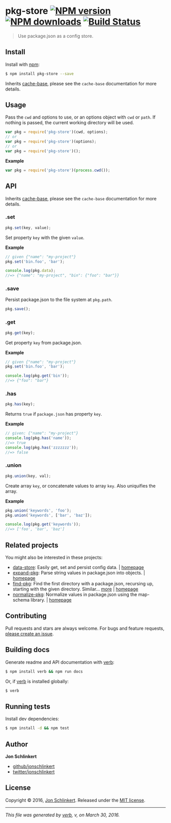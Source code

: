 # pkg-store [![NPM version](https://img.shields.io/npm/v/pkg-store.svg?style=flat)](https://www.npmjs.com/package/pkg-store) [![NPM downloads](https://img.shields.io/npm/dm/pkg-store.svg?style=flat)](https://npmjs.org/package/pkg-store) [![Build Status](https://img.shields.io/travis/jonschlinkert/pkg-store.svg?style=flat)](https://travis-ci.org/jonschlinkert/pkg-store)

> Use package.json as a config store.

## Install

Install with [npm](https://www.npmjs.com/):

```sh
$ npm install pkg-store --save
```

Inherits [cache-base](https://github.com/jonschlinkert/cache-base), please see the `cache-base` documentation for more details.

## Usage

Pass the `cwd` and options to use, or an options object with `cwd` or `path`. If nothing is passed, the current working directory will be used.

```js
var pkg = require('pkg-store')(cwd, options);
// or
var pkg = require('pkg-store')(options);
// or
var pkg = require('pkg-store')();
```

**Example**

```js
var pkg = require('pkg-store')(process.cwd());
```

## API

Inherits [cache-base](https://github.com/jonschlinkert/cache-base), please see the `cache-base` documentation for more details.

### .set

```js
pkg.set(key, value);
```

Set property `key` with the given `value`.

**Example**

```js
// given {"name": "my-project"}
pkg.set('bin.foo', 'bar');

console.log(pkg.data);
//=> {"name": "my-project", "bin": {"foo": "bar"}}
```

### .save

Persist package.json to the file system at `pkg.path`.

```js
pkg.save();
```

### .get

```js
pkg.get(key);
```

Get property `key` from package.json.

**Example**

```js
// given {"name": "my-project"}
pkg.set('bin.foo', 'bar');

console.log(pkg.get('bin'));
//=> {"foo": "bar"}
```

### .has

```js
pkg.has(key);
```

Returns `true` if `package.json` has property `key`.

**Example**

```js
// given: {"name": "my-project"}
console.log(pkg.has('name'));
//=> true
console.log(pkg.has('zzzzzzz'));
//=> false
```

### .union

```js
pkg.union(key, val);
```

Create array `key`, or concatenate values to array `key`. Also uniquifies the array.

**Example**

```js
pkg.union('keywords', 'foo');
pkg.union('keywords', ['bar', 'baz']);

console.log(pkg.get('keywords'));
//=> ['foo', 'bar', 'baz']
```

## Related projects

You might also be interested in these projects:

* [data-store](https://www.npmjs.com/package/data-store): Easily get, set and persist config data. | [homepage](https://github.com/jonschlinkert/data-store)
* [expand-pkg](https://www.npmjs.com/package/expand-pkg): Parse string values in package.json into objects. | [homepage](https://github.com/jonschlinkert/expand-pkg)
* [find-pkg](https://www.npmjs.com/package/find-pkg): Find the first directory with a package.json, recursing up, starting with the given directory. Similar… [more](https://www.npmjs.com/package/find-pkg) | [homepage](https://github.com/jonschlinkert/find-pkg)
* [normalize-pkg](https://www.npmjs.com/package/normalize-pkg): Normalize values in package.json using the map-schema library. | [homepage](https://github.com/jonschlinkert/normalize-pkg)

## Contributing

Pull requests and stars are always welcome. For bugs and feature requests, [please create an issue](https://github.com/jonschlinkert/pkg-store/issues/new).

## Building docs

Generate readme and API documentation with [verb](https://github.com/verbose/verb):

```sh
$ npm install verb && npm run docs
```

Or, if [verb](https://github.com/verbose/verb) is installed globally:

```sh
$ verb
```

## Running tests

Install dev dependencies:

```sh
$ npm install -d && npm test
```

## Author

**Jon Schlinkert**

* [github/jonschlinkert](https://github.com/jonschlinkert)
* [twitter/jonschlinkert](http://twitter.com/jonschlinkert)

## License

Copyright © 2016, [Jon Schlinkert](https://github.com/jonschlinkert).
Released under the [MIT license](https://github.com/jonschlinkert/pkg-store/blob/master/LICENSE).

***

_This file was generated by [verb](https://github.com/verbose/verb), v, on March 30, 2016._